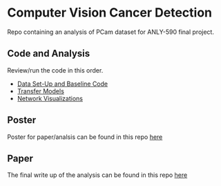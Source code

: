 # Computer Vision Cancer Detection

Repo containing an analysis of PCam dataset for ANLY-590 final project.  

## Code and Analysis

Review/run the code in this order.

* [Data Set-Up and Baseline Code](https://github.com/jackhart/Computer_Vision_Cancer_Detection/blob/master/BaselineCNN_and_DataSetup.ipynb)
* [Transfer Models](https://github.com/jackhart/Computer_Vision_Cancer_Detection/blob/master/TransferLeaning.ipynb)
* [Network Visualizations](https://github.com/jackhart/Computer_Vision_Cancer_Detection/blob/master/NetworkVisuals.ipynb)

## Poster
Poster for paper/analsis can be found in this repo [here](https://github.com/jackhart/Computer_Vision_Cancer_Detection/blob/master/poster.pdf)

## Paper 
The final write up of the analysis can be found in this repo [here](https://github.com/jackhart/Computer_Vision_Cancer_Detection/blob/master/ANLY590_final_writeup.pdf)
